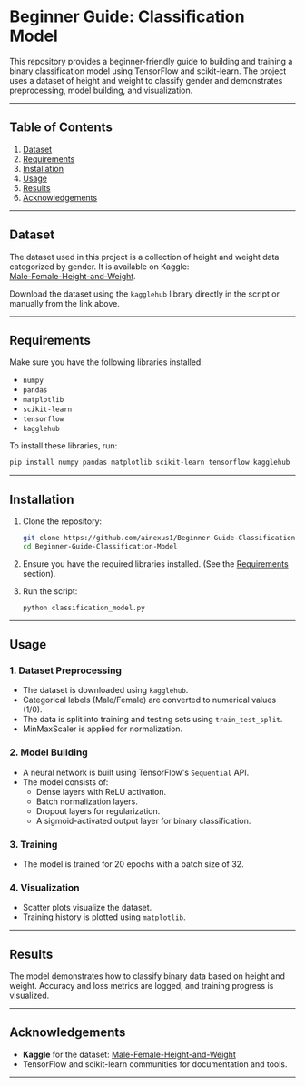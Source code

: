 # Beginner Guide: Classification Model

This repository provides a beginner-friendly guide to building and training a binary classification model using TensorFlow and scikit-learn. The project uses a dataset of height and weight to classify gender and demonstrates preprocessing, model building, and visualization.

---

## Table of Contents
1. [Dataset](#)
2. [Requirements](#)
3. [Installation](#)
4. [Usage](#)
5. [Results](#)
6. [Acknowledgements](#)

---

## Dataset

The dataset used in this project is a collection of height and weight data categorized by gender. It is available on Kaggle:  
[Male-Female-Height-and-Weight](https://www.kaggle.com/datasets/saranpannasuriyaporn/male-female-height-and-weight).  

Download the dataset using the `kagglehub` library directly in the script or manually from the link above.

---

## Requirements

Make sure you have the following libraries installed:

- `numpy`
- `pandas`
- `matplotlib`
- `scikit-learn`
- `tensorflow`
- `kagglehub`

To install these libraries, run:
```bash
pip install numpy pandas matplotlib scikit-learn tensorflow kagglehub
```

---

## Installation

1. Clone the repository:
   ```bash
   git clone https://github.com/ainexus1/Beginner-Guide-Classification-Model.git
   cd Beginner-Guide-Classification-Model
   ```

2. Ensure you have the required libraries installed. (See the [Requirements](#) section).

3. Run the script:
   ```bash
   python classification_model.py
   ```

---

## Usage

### 1. Dataset Preprocessing
- The dataset is downloaded using `kagglehub`.
- Categorical labels (Male/Female) are converted to numerical values (1/0).
- The data is split into training and testing sets using `train_test_split`.
- MinMaxScaler is applied for normalization.

### 2. Model Building
- A neural network is built using TensorFlow's `Sequential` API.
- The model consists of:
  - Dense layers with ReLU activation.
  - Batch normalization layers.
  - Dropout layers for regularization.
  - A sigmoid-activated output layer for binary classification.

### 3. Training
- The model is trained for 20 epochs with a batch size of 32.

### 4. Visualization
- Scatter plots visualize the dataset.
- Training history is plotted using `matplotlib`.

---

## Results

The model demonstrates how to classify binary data based on height and weight. Accuracy and loss metrics are logged, and training progress is visualized.

---

## Acknowledgements

- **Kaggle** for the dataset: [Male-Female-Height-and-Weight](https://www.kaggle.com/datasets/saranpannasuriyaporn/male-female-height-and-weight)
- TensorFlow and scikit-learn communities for documentation and tools.

---
